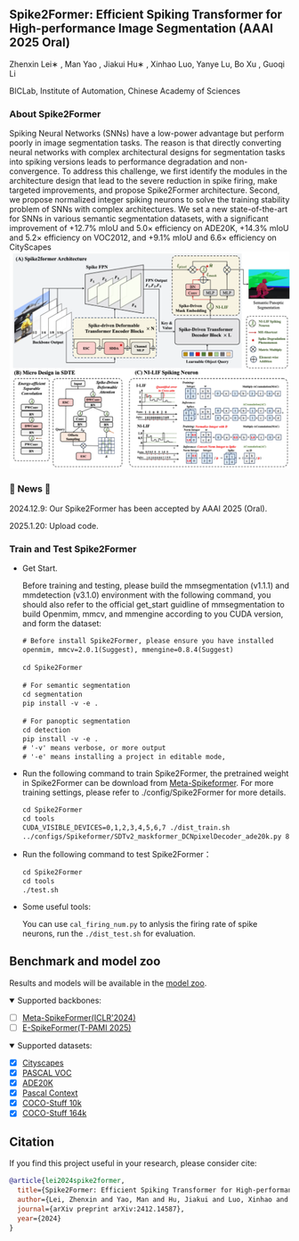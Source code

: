 ## **Spike2Former: Efficient Spiking Transformer for High-performance Image Segmentation (AAAI 2025 Oral)**

Zhenxin Lei∗ , Man Yao , Jiakui Hu∗ , Xinhao Luo, Yanye Lu, Bo Xu , Guoqi Li

BICLab, Institute of Automation, Chinese Academy of Sciences

### About Spike2Former

Spiking Neural Networks (SNNs) have a low-power advantage but perform poorly in image segmentation tasks. The reason is that directly converting neural networks with complex architectural designs for segmentation tasks into spiking versions leads to performance degradation and non-convergence. To address this challenge, we first identify the modules in the architecture design that lead to the severe reduction in spike firing, make targeted improvements, and propose Spike2Former architecture. Second, we propose normalized integer spiking neurons to solve the training stability problem of SNNs with complex architectures. We set a new state-of-the-art for SNNs in various semantic segmentation datasets, with a significant improvement of +12.7% mIoU and 5.0× efficiency on ADE20K, +14.3% mIoU and 5.2× efficiency on VOC2012, and +9.1% mIoU and 6.6× efficiency on CityScapes
<img src="./Figure/img.png" alt="image-20250120164144457" style="zoom:80%;" />

### 🎉 News 🎉

 2024.12.9: Our Spike2Former has been accepted by AAAI 2025 (Oral).

2025.1.20: Upload code.

### Train and Test Spike2Former

- Get Start.

  Before training and testing, please build the mmsegmentation (v1.1.1) and mmdetection (v3.1.0) environment with the following command, you should also refer to the official get_start guidline of mmsegmentation to build Openmim, mmcv, and mmengine according to you CUDA version, and form the dataset:

  ```
  # Before install Spike2Former, please ensure you have installed openmim, mmcv=2.0.1(Suggest), mmengine=0.8.4(Suggest)
  
  cd Spike2Former
  
  # For semantic segmentation
  cd segmentation
  pip install -v -e .
  
  # For panoptic segmentation
  cd detection
  pip install -v -e .
  # '-v' means verbose, or more output
  # '-e' means installing a project in editable mode,
  ```

  

- Run the following command to train Spike2Former, the pretrained weight in Spike2Former can be download from [Meta-Spikeformer](https://github.com/BICLab/Spike-Driven-Transformer-V2). For more training settings, please refer to ./config/Spike2Former for more details.

  ```
  cd Spike2Former
  cd tools
  CUDA_VISIBLE_DEVICES=0,1,2,3,4,5,6,7 ./dist_train.sh ../configs/Spikeformer/SDTv2_maskformer_DCNpixelDecoder_ade20k.py 8
  ```

- Run the following command to test Spike2Former：

  ```
  cd Spike2Former
  cd tools
  ./test.sh 
  ```

- Some useful tools:

  You can use `cal_firing_num.py` to anlysis the firing rate of spike neurons, run the `./dist_test.sh` for evaluation.

## Benchmark and model zoo

Results and models will be available in the [model zoo](docs/en/model_zoo.md).

<details open>
<summary>Supported backbones:</summary>

- [ ] [Meta-SpikeFormer(ICLR'2024)](https://github.com/BICLab/Spike-Driven-Transformer-V2)
- [ ] [E-SpikeFormer(T-PAMI 2025)](https://github.com/BICLab/Spike-Driven-Transformer-V3)

</details>

<details open>
<summary>Supported datasets:</summary>

- [x] [Cityscapes](https://github.com/open-mmlab/mmsegmentation/blob/main/docs/en/user_guides/2_dataset_prepare.md#cityscapes)
- [x] [PASCAL VOC](https://github.com/open-mmlab/mmsegmentation/blob/main/docs/en/user_guides/2_dataset_prepare.md#pascal-voc)
- [x] [ADE20K](https://github.com/open-mmlab/mmsegmentation/blob/main/docs/en/user_guides/2_dataset_prepare.md#ade20k)
- [x] [Pascal Context](https://github.com/open-mmlab/mmsegmentation/blob/main/docs/en/user_guides/2_dataset_prepare.md#pascal-context)
- [x] [COCO-Stuff 10k](https://github.com/open-mmlab/mmsegmentation/blob/main/docs/en/user_guides/2_dataset_prepare.md#coco-stuff-10k)
- [x] [COCO-Stuff 164k](https://github.com/open-mmlab/mmsegmentation/blob/main/docs/en/user_guides/2_dataset_prepare.md#coco-stuff-164k)

</details>

## Citation

If you find this project useful in your research, please consider cite:

```bibtex
@article{lei2024spike2former,
  title={Spike2Former: Efficient Spiking Transformer for High-performance Image Segmentation},
  author={Lei, Zhenxin and Yao, Man and Hu, Jiakui and Luo, Xinhao and Lu, Yanye and Xu, Bo and Li, Guoqi},
  journal={arXiv preprint arXiv:2412.14587},
  year={2024}
}
```

